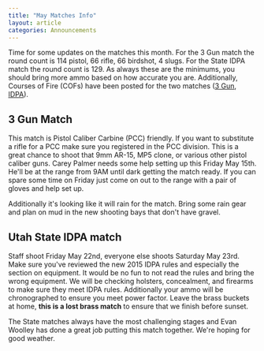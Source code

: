 ```yaml
---
title: "May Matches Info"
layout: article
categories: Announcements
---
```


Time for some updates on the matches this month. For the 3 Gun match the round count is 114 pistol, 66 rifle, 66 birdshot, 4 slugs. For the State IDPA match the round count is 129. As always these are the minimums, you should bring more ammo based on how accurate you are. Additionally, Courses of Fire (COFs) have been posted for the two matches ([3 Gun](http://www.udpl.net/files/cofs/2015-05-16_cof.pdf), [IDPA](http://www.udpl.net/files/cofs/2015-05-23_state_cof.pdf)).

## 3 Gun Match

This match is Pistol Caliber Carbine (PCC) friendly. If you want to substitute a rifle for a PCC make sure you registered in the PCC division. This is a great chance to shoot that 9mm AR-15, MP5 clone, or various other pistol caliber guns. Carey Palmer needs some help setting up this Friday May 15th. He'll be at the range from 9AM until dark getting the match ready. If you can spare some time on Friday just come on out to the range with a pair of gloves and help set up.

Additionally it's looking like it will rain for the match. Bring some rain gear and plan on mud in the new shooting bays that don't have gravel.

## Utah State IDPA match

Staff shoot Friday May 22nd, everyone else shoots Saturday May 23rd. Make sure you've reviewed the new 2015  IDPA rules and especially the section on equipment. It would be no fun to not read the rules and bring the wrong equipment. We will be checking holsters, concealment, and firearms to make sure they meet IDPA rules. Additionally your ammo will be chronographed to ensure you meet power factor. Leave the brass buckets at home, **this is a lost brass match** to ensure that we finish before sunset.

The State matches always have the most challenging stages and Evan Woolley has done a great job putting this match together. We're hoping for good weather.

